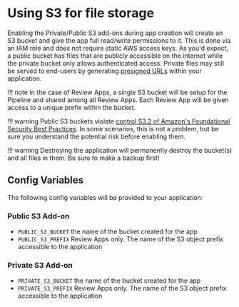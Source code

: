 # Using S3 for file storage

Enabling the Private/Public S3 add-ons during app creation will create an S3 bucket and give the app full read/write permissions to it. This is done via an IAM role and does not require static AWS access keys. As you'd expect, a public bucket has files that are publicly accessible on the internet while the private bucket only allows authenticated access. Private files may still be served to end-users by generating [presigned URLs](https://docs.aws.amazon.com/AmazonS3/latest/userguide/ShareObjectPreSignedURL.html) within your application.

!!! note
    In the case of Review Apps, a single S3 bucket will be setup for the Pipeline and shared among all Review Apps. Each Review App will be given access to a unique prefix within the bucket.

!!! warning
    Public S3 buckets violate [control S3.2 of Amazon's Foundational Security Best Practices](https://docs.aws.amazon.com/securityhub/latest/userguide/securityhub-standards-fsbp-controls.html#fsbp-s3-2). In some scenarios, this is not a problem, but be sure you understand the potential risk before enabling them.

!!! warning
    Destroying the application will permanently destroy the bucket(s) and all files in them. Be sure to make a backup first!

## Config Variables

The following config variables will be provided to your application:

### Public S3 Add-on

* `PUBLIC_S3_BUCKET` the name of the bucket created for the app
* `PUBLIC_S3_PREFIX` Review Apps only. The name of the S3 object prefix accessible to the application

### Private S3 Add-on

* `PRIVATE_S3_BUCKET` the name of the bucket created for the app
* `PRIVATE_S3_PREFIX` Review Apps only. The name of the S3 object prefix accessible to the application
